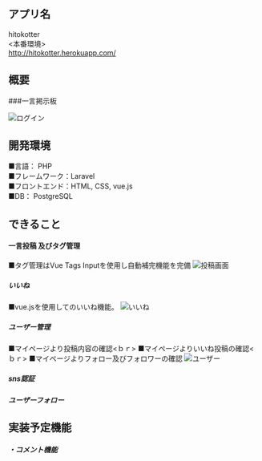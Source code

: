 ## アプリ名

hitokotter<br>
<本番環境><br>
http://hitokotter.herokuapp.com/
<br>
## 概要
###一言掲示板

![ログイン](https://user-images.githubusercontent.com/63763161/97005779-e1e46580-1579-11eb-8f74-db9c23612c5d.gif)
## 開発環境
■言語： PHP　<br>
■フレームワーク：Laravel<br>
■フロントエンド：HTML, CSS, vue.js<br>
■DB： PostgreSQL<br>

## できること
#### 一言投稿 及びタグ管理<br>
■タグ管理はVue Tags Inputを使用し自動補完機能を完備
![投稿画面](https://user-images.githubusercontent.com/63763161/97006996-aa76b880-157b-11eb-89b4-59c01fc77372.gif)
##### いいね <br>
■vue.jsを使用してのいいね機能。
![いいね](https://user-images.githubusercontent.com/63763161/97007984-30dfca00-157d-11eb-8ef3-ce04dee13f2b.gif)
##### ユーザー管理 <br>
■マイページより投稿内容の確認<ｂｒ>
■マイページよりいいね投稿の確認<ｂｒ>
■マイページよりフォロー及びフォロワーの確認
![ユーザー](https://user-images.githubusercontent.com/63763161/97008831-4bff0980-157e-11eb-8339-d2d9317ca2f7.gif)

##### sns認証 <br>
##### ユーザーフォロー <br>


## 実装予定機能
##### ・コメント機能


